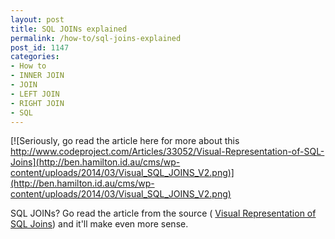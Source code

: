 ```yaml
---
layout: post
title: SQL JOINs explained
permalink: /how-to/sql-joins-explained
post_id: 1147
categories:
- How to
- INNER JOIN
- JOIN
- LEFT JOIN
- RIGHT JOIN
- SQL
---
```


[![Seriously, go read the article here for more about this http://www.codeproject.com/Articles/33052/Visual-Representation-of-SQL-Joins](http://ben.hamilton.id.au/cms/wp-content/uploads/2014/03/Visual_SQL_JOINS_V2.png)](http://ben.hamilton.id.au/cms/wp-content/uploads/2014/03/Visual_SQL_JOINS_V2.png)



SQL JOINs? Go read the article from the source (
[Visual Representation of SQL Joins](http://www.codeproject.com/Articles/33052/Visual-Representation-of-SQL-Joins)) and it'll make even more sense.
